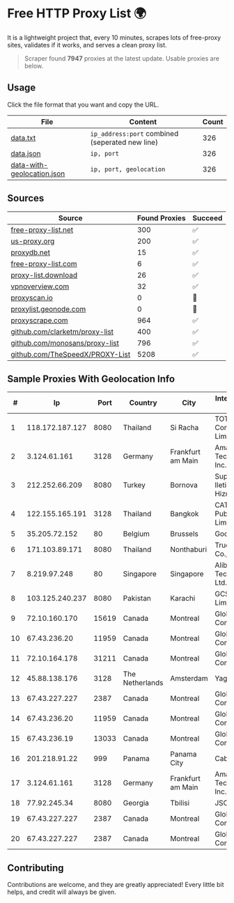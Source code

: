 
# Free HTTP Proxy List 🌍

It is a lightweight project that, every 10 minutes, scrapes lots of free-proxy sites, validates if it works, and serves a clean proxy list.


> Scraper found **7947** proxies at the latest update. Usable proxies are below.

## Usage

Click the file format that you want and copy the URL.


|File|Content|Count|
|----|-------|-----|
|[data.txt](https://raw.githubusercontent.com/themiralay/Proxy-List-World/master/data.txt)|`ip_address:port` combined (seperated new line)|326|
|[data.json](https://raw.githubusercontent.com/themiralay/Proxy-List-World/master/data.json)|`ip, port`|326|
|[data-with-geolocation.json](https://raw.githubusercontent.com/themiralay/Proxy-List-World/master/data-with-geolocation.json)|`ip, port, geolocation`|326|

## Sources

|Source|Found Proxies|Succeed|
|------|-------------|-------|
|[free-proxy-list.net](https://free-proxy-list.net)|300|✅|
|[us-proxy.org](https://www.us-proxy.org)|200|✅|
|[proxydb.net](http://proxydb.net)|15|✅|
|[free-proxy-list.com](https://free-proxy-list.com/?page=&port=&type%5B%5D=http&type%5B%5D=https&up_time=0&search=Search)|6|✅|
|[proxy-list.download](https://www.proxy-list.download/HTTP)|26|✅|
|[vpnoverview.com](https://vpnoverview.com/privacy/anonymous-browsing/free-proxy-servers)|32|✅|
|[proxyscan.io](https://www.proxyscan.io)|0|🚫|
|[proxylist.geonode.com](https://proxylist.geonode.com/api/proxy-list?limit=300&page=1&sort_by=lastChecked&sort_type=desc&protocols=http,https)|0|🚫|
|[proxyscrape.com](https://api.proxyscrape.com/v2/?request=displayproxies&protocol=http&timeout=10000&country=all&ssl=all&anonymity=all)|964|✅|
|[github.com/clarketm/proxy-list](https://raw.githubusercontent.com/clarketm/proxy-list/master/proxy-list-raw.txt)|400|✅|
|[github.com/monosans/proxy-list](https://raw.githubusercontent.com/monosans/proxy-list/main/proxies/http.txt)|796|✅|
|[github.com/TheSpeedX/PROXY-List](https://raw.githubusercontent.com/TheSpeedX/PROXY-List/master/http.txt)|5208|✅|


## Sample Proxies With Geolocation Info

|#|Ip|Port|Country|City|Internet Service Provider|
|-|--|----|-------|----|-------------------------|
|1|118.172.187.127|8080|Thailand|Si Racha|TOT Public Company Limited|
|2|3.124.61.161|3128|Germany|Frankfurt am Main|Amazon Technologies Inc.|
|3|212.252.66.209|8080|Turkey|Bornova|Superonline Iletisim Hizmetleri A.S.|
|4|122.155.165.191|3128|Thailand|Bangkok|CAT Telecom Public Company Limited|
|5|35.205.72.152|80|Belgium|Brussels|Google LLC|
|6|171.103.89.171|8080|Thailand|Nonthaburi|True Internet Co., Ltd.|
|7|8.219.97.248|80|Singapore|Singapore|Alibaba (US) Technology Co., Ltd.|
|8|103.125.240.237|8080|Pakistan|Karachi|GCS (Private) Limited|
|9|72.10.160.170|15619|Canada|Montreal|GloboTech Communications|
|10|67.43.236.20|11959|Canada|Montreal|GloboTech Communications|
|11|72.10.164.178|31211|Canada|Montreal|GloboTech Communications|
|12|45.88.138.176|3128|The Netherlands|Amsterdam|Yaglom Labs Ltd|
|13|67.43.227.227|2387|Canada|Montreal|GloboTech Communications|
|14|67.43.236.20|11959|Canada|Montreal|GloboTech Communications|
|15|67.43.236.19|13033|Canada|Montreal|GloboTech Communications|
|16|201.218.91.22|999|Panama|Panama City|Cable Onda|
|17|3.124.61.161|3128|Germany|Frankfurt am Main|Amazon Technologies Inc.|
|18|77.92.245.34|8080|Georgia|Tbilisi|JSC "Silknet"|
|19|67.43.227.227|2387|Canada|Montreal|GloboTech Communications|
|20|67.43.227.227|2387|Canada|Montreal|GloboTech Communications|



## Contributing

Contributions are welcome, and they are greatly appreciated! Every
little bit helps, and credit will always be given.

